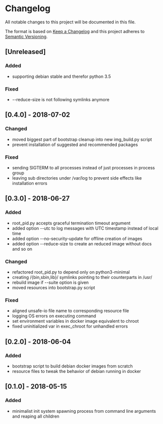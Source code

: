 # Changelog
All notable changes to this project will be documented in this file.

The format is based on [Keep a Changelog](http://keepachangelog.com/en/1.0.0/)
and this project adheres to [Semantic Versioning](http://semver.org/spec/v2.0.0.html).


## [Unreleased]
### Added
- supporting debian stable and therefor python 3.5

### Fixed
- --reduce-size is not following symlinks anymore

## [0.4.0] - 2018-07-02
### Changed
- moved biggest part of bootstrap cleanup into new img_build.py script
- prevent installation of suggested and recommended packages

### Fixed
- sending SIGTERM to all processes instead of just processes in process group
- leaving sub directories under /var/log to prevent side effects like installation errors

## [0.3.0] - 2018-06-27
### Added
- root_pid.py accepts graceful termination timeout argument
- added option --utc to log messages with UTC timestamp instead of local time
- added option --no-security-update for offline creation of images
- added option --reduce-size to create an reduced image without docs and so on

### Changed
- refactored root_pid.py to depend only on python3-minimal
- creating /{bin,sbin,lib}/ symlinks pointing to their counterparts in /usr/
- rebuild image if --suite option is given
- moved resources into bootstrap.py script

### Fixed
- aligned unsafe-io file name to corresponding resource file
- logging OS errors on executing command
- set environment variables in docker image equivalent to chroot
- fixed uninitialized var in exec_chroot for unhandled errors

## [0.2.0] - 2018-06-04
### Added
- bootstrap script to build debian docker images from scratch
- resource files to tweak the behavior of debian running in docker

## [0.1.0] - 2018-05-15
### Added
- minimalist init system spawning process from command line arguments and reaping all children
